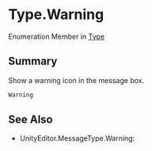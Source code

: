 # Type.Warning

Enumeration Member in [Type](/docs/api/csharp/yarn.unity.messageboxattribute.type.md)

## Summary


Show a warning icon in the message box.


```csharp
Warning
```

## See Also

* UnityEditor.MessageType.Warning: 

